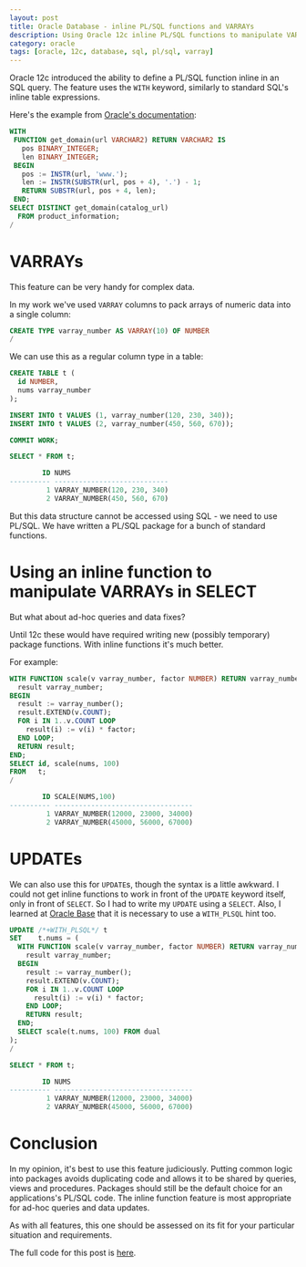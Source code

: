 ```yaml
---
layout: post
title: Oracle Database - inline PL/SQL functions and VARRAYs
description: Using Oracle 12c inline PL/SQL functions to manipulate VARRAYs.
category: oracle
tags: [oracle, 12c, database, sql, pl/sql, varray]
---
```


Oracle 12c introduced the ability to define a PL/SQL function inline in an SQL query.
The feature uses the `WITH` keyword, similarly to standard SQL's inline table expressions.

Here's the example from [Oracle's documentation](https://docs.oracle.com/database/121/SQLRF/statements_10002.htm#BABJFIDC):

``` sql
WITH
 FUNCTION get_domain(url VARCHAR2) RETURN VARCHAR2 IS
   pos BINARY_INTEGER;
   len BINARY_INTEGER;
 BEGIN
   pos := INSTR(url, 'www.');
   len := INSTR(SUBSTR(url, pos + 4), '.') - 1;
   RETURN SUBSTR(url, pos + 4, len);
 END;
SELECT DISTINCT get_domain(catalog_url)
  FROM product_information;
/
```

# VARRAYs

This feature can be very handy for complex data.

In my work we've used `VARRAY` columns to pack arrays of numeric data into a single column:

``` sql
CREATE TYPE varray_number AS VARRAY(10) OF NUMBER
/
```

We can use this as a regular column type in a table:

``` sql
CREATE TABLE t (
  id NUMBER,
  nums varray_number
);

INSERT INTO t VALUES (1, varray_number(120, 230, 340));
INSERT INTO t VALUES (2, varray_number(450, 560, 670));

COMMIT WORK;

SELECT * FROM t;

        ID NUMS
---------- ----------------------------
         1 VARRAY_NUMBER(120, 230, 340)
         2 VARRAY_NUMBER(450, 560, 670)
```

But this data structure cannot be accessed using SQL - we need to use PL/SQL.
We have written a PL/SQL package for a bunch of standard functions.

# Using an inline function to manipulate VARRAYs in SELECT

But what about ad-hoc queries and data fixes?

Until 12c these would have required writing new (possibly temporary) package functions.
With inline functions it's much better.

For example:

``` sql
WITH FUNCTION scale(v varray_number, factor NUMBER) RETURN varray_number IS
  result varray_number;
BEGIN
  result := varray_number();
  result.EXTEND(v.COUNT);
  FOR i IN 1..v.COUNT LOOP
    result(i) := v(i) * factor;
  END LOOP;
  RETURN result;
END;
SELECT id, scale(nums, 100)
FROM   t;
/

        ID SCALE(NUMS,100)
---------- ----------------------------------
         1 VARRAY_NUMBER(12000, 23000, 34000)
         2 VARRAY_NUMBER(45000, 56000, 67000)
```

# UPDATEs

We can also use this for `UPDATE`s, though the syntax is a little awkward.
I could not get inline functions to work in front of the `UPDATE` keyword itself, only in front of `SELECT`.
So I had to write my `UPDATE` using a `SELECT`.
Also, I learned at [Oracle Base](https://oracle-base.com/articles/12c/with-clause-enhancements-12cr1) that it is necessary to use a `WITH_PLSQL` hint too.

``` sql
UPDATE /*+WITH_PLSQL*/ t
SET    t.nums = (
  WITH FUNCTION scale(v varray_number, factor NUMBER) RETURN varray_number IS
    result varray_number;
  BEGIN
    result := varray_number();
    result.EXTEND(v.COUNT);
    FOR i IN 1..v.COUNT LOOP
      result(i) := v(i) * factor;
    END LOOP;
    RETURN result;
  END;
  SELECT scale(t.nums, 100) FROM dual
);
/

SELECT * FROM t;

        ID NUMS
---------- ----------------------------------
         1 VARRAY_NUMBER(12000, 23000, 34000)
         2 VARRAY_NUMBER(45000, 56000, 67000)
```

# Conclusion

In my opinion, it's best to use this feature judiciously.
Putting common logic into packages avoids duplicating code and allows it to be shared by queries, views and procedures.
Packages should still be the default choice for an applications's PL/SQL code.
The inline function feature is most appropriate for ad-hoc queries and data updates.

As with all features, this one should be assessed on its fit for your particular situation and requirements.

The full code for this post is [here](/code/2018-05-11/varray.sql).
